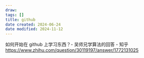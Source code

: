 ```yaml
---
draw:
tags: []
title: github
date created: 2024-06-24
date modified: 2024-11-12
---
```


如何开始在 github 上学习东西？- 吴师兄学算法的回答 - 知乎  
https://www.zhihu.com/question/30119197/answer/1772131025
